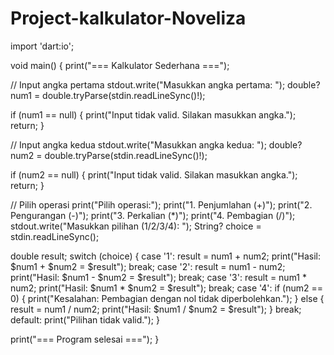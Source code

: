 # Project-kalkulator-Noveliza

import 'dart:io';

void main() {
  print("=== Kalkulator Sederhana ===");

  // Input angka pertama
  stdout.write("Masukkan angka pertama: ");
  double? num1 = double.tryParse(stdin.readLineSync()!);

  if (num1 == null) {
    print("Input tidak valid. Silakan masukkan angka.");
    return;
  }

  // Input angka kedua
  stdout.write("Masukkan angka kedua: ");
  double? num2 = double.tryParse(stdin.readLineSync()!);

  if (num2 == null) {
    print("Input tidak valid. Silakan masukkan angka.");
    return;
  }

  // Pilih operasi
  print("Pilih operasi:");
  print("1. Penjumlahan (+)");
  print("2. Pengurangan (-)");
  print("3. Perkalian (*)");
  print("4. Pembagian (/)");
  stdout.write("Masukkan pilihan (1/2/3/4): ");
  String? choice = stdin.readLineSync();

  double result;
  switch (choice) {
    case '1':
      result = num1 + num2;
      print("Hasil: $num1 + $num2 = $result");
      break;
    case '2':
      result = num1 - num2;
      print("Hasil: $num1 - $num2 = $result");
      break;
    case '3':
      result = num1 * num2;
      print("Hasil: $num1 * $num2 = $result");
      break;
    case '4':
      if (num2 == 0) {
        print("Kesalahan: Pembagian dengan nol tidak diperbolehkan.");
      } else {
        result = num1 / num2;
        print("Hasil: $num1 / $num2 = $result");
      }
      break;
    default:
      print("Pilihan tidak valid.");
  }

  print("=== Program selesai ===");
}
